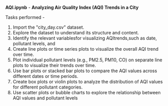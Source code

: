 **AQI.ipynb** - **Analyzing Air Quality Index (AQI) Trends in a City**

Tasks performed - 
1. Import the "city_day.csv" dataset.
2. Explore the dataset to understand its structure and content.
3. Identify the relevant variablesfor visualizing AQItrends,such as date, pollutant levels, and
4. Create line plots or time series plots to visualize the overall AQI trend over time.
5. Plot individual pollutant levels (e.g., PM2.5, PM10, CO) on separate line plots to visualize their trends over time.
6. Use bar plots or stacked bar plots to compare the AQI values across different dates or time periods.
7. Create box plots or violin plots to analyze the distribution of AQI values for different pollutant categories.
8. Use scatter plots or bubble charts to explore the relationship between AQI values and pollutant levels
